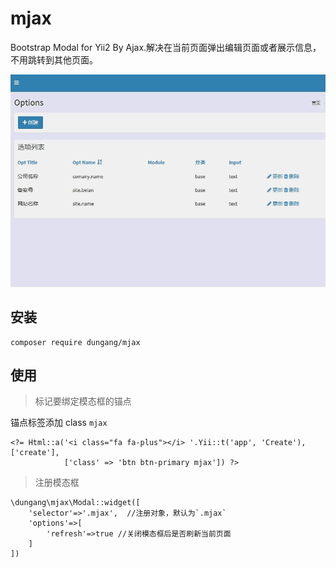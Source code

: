 # mjax

Bootstrap Modal for Yii2 By Ajax.解决在当前页面弹出编辑页面或者展示信息，不用跳转到其他页面。

![模态框](images/mjax.gif)

## 安装

```
composer require dungang/mjax
```

## 使用

> 标记要绑定模态框的锚点

锚点标签添加 class `mjax`

```
<?= Html::a('<i class="fa fa-plus"></i> '.Yii::t('app', 'Create'), ['create'],
            ['class' => 'btn btn-primary mjax']) ?>
```

> 注册模态框

```
\dungang\mjax\Modal::widget([
    'selector'=>'.mjax',  //注册对象，默认为`.mjax`
    'options'=>[
        'refresh'=>true //关闭模态框后是否刷新当前页面
    ]
])
```
